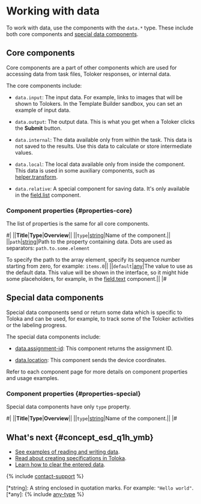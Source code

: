 # Working with data

To work with data, use the components with the `data.*` type. These include both core components and [special data components](../reference/datas.md).

## Core components

Core components are a part of other components which are used for accessing data from task files, Toloker responses, or internal data.

The core components include:

- `data.input`: The input data. For example, links to images that will be shown to Tolokers. In the Template Builder sandbox, you can set an example of input data.

- `data.output`: The output data. This is what you get when a Toloker clicks the **Submit** button.

- `data.internal`: The data available only from within the task. This data is not saved to the results. Use this data to calculate or store intermediate values.

- `data.local`: The local data available only from inside the component. This data is used in some auxiliary components, such as [helper.transform](../reference/helper.transform.md).

- `data.relative`: A special component for saving data. It's only available in the [field.list](../reference/field.list.md) component.

### Component properties {#properties-core}

The list of properties is the same for all core components.

#|
||**Title**|**Type**|**Overview**||
||`type`|[string](*string)|Name of the component.||
||`path`|[string](*string)|Path to the property containing data. Dots are used as separators: `path.to.some.element`

To specify the path to the array element, specify its sequence number starting from zero, for example: `items.0`||
||`default`|[any](*any)|The value to use as the default data.
This value will be shown in the interface, so it might hide some placeholders, for example, in the [field.text](../reference/field.text.md) component.||
|#

## Special data components

Special data components send or return some data which is specific to Toloka and can be used, for example, to track some of the Toloker activities or the labeling progress.

The special data components include:

- [data.assignment-id](../reference/data.assignment-id.md): This component returns the assignment ID.

- [data.location](../reference/data.location.md): This component sends the device coordinates.

Refer to each component page for more details on component properties and usage examples.

### Component properties {#properties-special}

Special data components have only `type` property.

#|
||**Title**|**Type**|**Overview**||
||`type`|[string](*string)|Name of the component.||
|#

## What's next {#concept_esd_q1h_ymb}

- [See examples of reading and writing data](input-output-data.md).
- [Read about creating specifications in Toloka](create-specs.md).
- [Learn how to clear the entered data](clear-data.md).

{% include [contact-support](../_includes/contact-support.md) %}

[*string]: A string enclosed in quotation marks. For example: `"Hello world"`.
[*any]: {% include [any-type](../_includes/any-type.md) %}